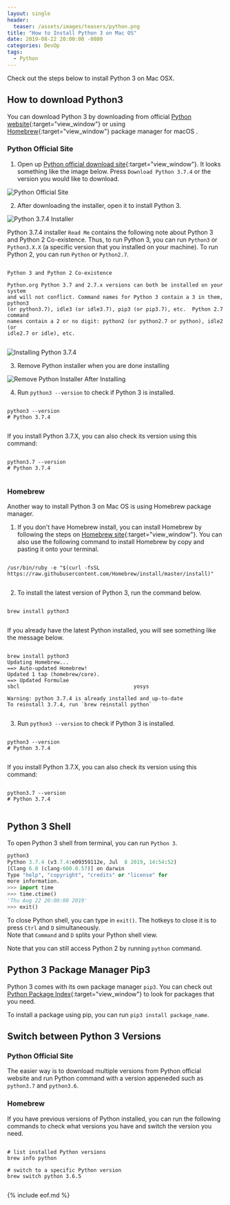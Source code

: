 ```yaml
---
layout: single
header:
  teaser: /assets/images/teasers/python.png
title: "How to Install Python 3 on Mac OS"
date: 2019-08-22 20:00:00 -0800
categories: DevOp
tags:
  - Python
---
```

Check out the steps below to install Python 3 on Mac OSX.  

## How to download Python3 
You can download Python 3 by downloading from official [Python website](https://www.python.org/downloads/){:target="view_window"} or using [Homebrew](https://brew.sh/){:target="view_window"} package manager for macOS .

### Python Official Site
1) Open up [Python official download site](https://www.python.org/downloads/){:target="view_window"}. It looks something like the image below. Press `Download Python 3.7.4` or the version you would like to download.  

![Python Official Site](/assets/images/2019-08-22-how-to-install-python3-on-mac-os/python-official-download-site.png)

2) After downloading the installer, open it to install Python 3.  

![Python 3.7.4 Installer](/assets/images/2019-08-22-how-to-install-python3-on-mac-os/python3.7.4-installer.png)

Python 3.7.4 installer `Read Me` contains the following note about Python 3 and Python 2 Co-existence. Thus, to run Python 3, you can run `Python3` or `Python3.X.X` (a specific version that you installed on your machine). To run Python 2, you can run `Python` or `Python2.7`.   

<pre class='code'><code>
Python 3 and Python 2 Co-existence

Python.org Python 3.7 and 2.7.x versions can both be installed on your system 
and will not conflict. Command names for Python 3 contain a 3 in them, python3 
(or python3.7), idle3 (or idle3.7), pip3 (or pip3.7), etc.  Python 2.7 command 
names contain a 2 or no digit: python2 (or python2.7 or python), idle2 (or 
idle2.7 or idle), etc.

</code></pre>

![Installing Python 3.7.4](/assets/images/2019-08-22-how-to-install-python3-on-mac-os/python3.7.4-installer-readme.png)

3) Remove Python installer when you are done installing

![Remove Python Installer After Installing](/assets/images/2019-08-22-how-to-install-python3-on-mac-os/remove-python-installer.png)

4) Run `python3 --version` to check if Python 3 is installed.  

<pre class='code'><code>
python3 --version
# Python 3.7.4

</code></pre>


If you install Python 3.7.X, you can also check its version using this command: 

<pre class='code'><code>
python3.7 --version
# Python 3.7.4

</code></pre>

### Homebrew
Another way to install Python 3 on Mac OS is using Homebrew package manager.     

1) If you don't have Homebrew install, you can install Homebrew by following the steps on [Homebrew site](https://brew.sh/){:target="view_window"}. You can also use the following command to install Homebrew by copy and pasting it onto your terminal.  

<pre class='code'><code>
/usr/bin/ruby -e "$(curl -fsSL https://raw.githubusercontent.com/Homebrew/install/master/install)"

</code></pre>

2) To install the latest version of Python 3, run the command below.  

<pre class='code'><code>
brew install python3

</code></pre>

If you already have the latest Python installed, you will see something like the message below.  

<pre class='code'><code>
brew install python3
Updating Homebrew...
==> Auto-updated Homebrew!
Updated 1 tap (homebrew/core).
==> Updated Formulae
sbcl                                     yosys

Warning: python 3.7.4 is already installed and up-to-date
To reinstall 3.7.4, run `brew reinstall python`

</code></pre>

3) Run `python3 --version` to check if Python 3 is installed.  

<pre class='code'><code>
python3 --version
# Python 3.7.4

</code></pre>

If you install Python 3.7.X, you can also check its version using this command: 

<pre class='code'><code>
python3.7 --version
# Python 3.7.4

</code></pre>

## Python 3 Shell
To open Python 3 shell from terminal, you can run `Python 3`.  

```python
python3
Python 3.7.4 (v3.7.4:e09359112e, Jul  8 2019, 14:54:52) 
[Clang 6.0 (clang-600.0.57)] on darwin
Type "help", "copyright", "credits" or "license" for 
more information.
>>> import time
>>> time.ctime()
'Thu Aug 22 20:00:00 2019'
>>> exit()

```

To close Python shell, you can type in `exit()`. The hotkeys to close it is to press `Ctrl` and `D` simultaneously.   
Note that `Command` and `D` splits your Python shell view.  

Note that you can still access Python 2 by running `python` command.  

## Python 3 Package Manager Pip3
Python 3 comes with its own package manager `pip3`. You can check out [Python Package Index](https://pypi.org){:target="view_window"} to look for packages that you need.

To install a package using pip, you can run `pip3 install package_name`. 

## Switch between Python 3 Versions  
  
### Python Official Site
The easier way is to download multiple versions from Python official website and run Python command with a version appeneded such as `python3.7` and `python3.6`.  

### Homebrew
If you have previous versions of Python installed, you can run the following commands to check what versions you have and switch the version you need.  

<pre class='code'><code>
# list installed Python versions
brew info python

# switch to a specific Python version
brew switch python 3.6.5

</code></pre>

{% include eof.md %}